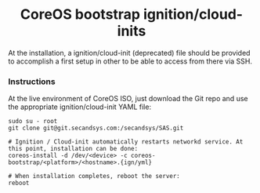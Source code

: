 <h1 align="center">
CoreOS bootstrap ignition/cloud-inits
</h1>

At the installation, a ignition/cloud-init (deprecated) file should be provided to accomplish a first setup in other to be able to access from there via SSH.

### Instructions
At the live environment of CoreOS ISO, just download the Git repo and use the appropriate ignition/cloud-init YAML file:
```
sudo su - root
git clone git@git.secandsys.com:/secandsys/SAS.git

# Ignition / Cloud-init automatically restarts networkd service. At this point, installation can be done:
coreos-install -d /dev/<device> -c coreos-bootstrap/<platform>/<hostname>.{ign/yml}

# When installation completes, reboot the server:
reboot
```
